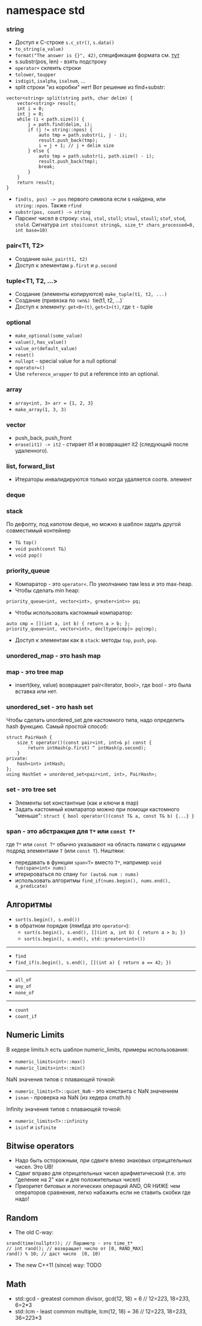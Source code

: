 # namespace std

### string
* Доступ к C-строке `s.с_str()`, `s.data()`
* `to_string(a_value)`
* `format("The answer is {}", 42)`, спецификация формата см. [тут](https://en.cppreference.com/w/cpp/utility/format/formatter#Standard_format_specification)
* s.substr(pos, len) - взять подстроку
* `operator+` склеить строки
* `tolower`, `toupper`
* `isdigit`, `isalpha`, `isalnum`, ...
* split строки "из коробки" нет! Вот решение из find+substr:
```
vector<string> split(string path, char delim) {
    vector<string> result;
    int i = 0;
    int j = 0;
    while (i < path.size()) {
        j = path.find(delim, i);
        if (j != string::npos) {
            auto tmp = path.substr(i, j - i);
            result.push_back(tmp);
            i = j + 1; // j + delim size
        } else {
            auto tmp = path.substr(i, path.size() - i);
            result.push_back(tmp);
            break;
        }
    }
    return result;
}
```
* `find(s, pos) -> pos` первого символа если s найдена, или `string::npos`. Также `rfind`
* `substr(pos, count) -> string`
* Парсинг чисел в строку: `stoi`, `stol`, `stoll`; `stoul`, `stoull`; `stof`, `stod`, `stold`. Сигнатура `int stoi(const string&, size_t* chars_processed=0, int base=10)`

### pair<T1, T2>
* Создание `make_pair(t1, t2)`
* Доступ к элементам `p.first` и `p.second`

### tuple<T1, T2, ...>
* Создание (элементы копируются) `make_tuple(t1, t2, ...)`
* Создание (привязка по `тип&) `tie(t1, t2, ...)`
* Доступ к элементу: `get<0>(t)`, `get<1>(t)`, где `t` - tuple

### optional<T>
* `make_optional(some_value)`
* `value()`, `has_value()`
* `value_or(default_value)`
* `reset()`
* `nullopt` - special value for a null optional
* `operator=()`
* Use `reference_wrapper` to put a reference into an optional.

### array
* `array<int, 3> arr = {1, 2, 3}`
* `make_array(1, 3, 3)`

### vector
* push_back, push_front
* `erase(it1) -> it2` - стирает it1 и возвращает it2 (следующий после удаленного).

### list, forward_list
* Итераторы инвалидируются только когда удаляется соотв. элемент

### deque

### stack
По дефолту, под капотом deque, но можно в шаблон задать другой совместимый контейнер
* `T& top()`
* `void push(const T&)`
* `void pop()`

### priority_queue
- Компаратор - это `operator<`. По умолчанию там less<T> и это max-heap.
- Чтобы сделать min heap:
```
priority_queue<int, vector<int>, greater<int>> pq;
```
- Чтобы использовать кастомный компаратор:
```
auto cmp = [](int a, int b) { return a > b; };
priority_queue<int, vector<int>, decltype(cmp)> pq(cmp);
```
- Доступ к элементам как в `stack`: методы `top`, `push`, `pop`.

### unordered_map - это hash map

### map - это tree map
* insert(key, value) возвращает pair<iterator, bool>, где bool - это была вставка или нет.

### unordered_set - это hash set
Чтобы сделать unordered_set для кастомного типа, надо определить hash функцию. Самый простой способ:
```
struct PairHash {
    size_t operator()(const pair<int, int>& p) const {
        return intHash(p.first) ^ intHash(p.second);
    }
private:
    hash<int> intHash;
};
using HashSet = unordered_set<pair<int, int>, PairHash>;
```

### set - это tree set
* Элементы set константные (как и ключи в map)
* Задать кастомный компаратор можно при помощи кастомного "меньше": `struct { bool operator()(const T& a, const T& b) {...} }`

### span<T> - это абстракция для `T*` или `const T*` 
где `T*` или `const T*` обычно указывают на область памати с идущими подряд элементами `T` (или `const T`).
Ништяки:
* передавать в функции `span<T>` вместо `T*`, например `void fun(span<int> nums)`
* итерироваться по спану `for (auto& num : nums)`
* использовать алгоритмы `find_if(nums.begin(), nums.end(), a_predicate)`

## Алгоритмы
* `sort(s.begin(), s.end())`
* в обратном порядке (лямбда это `operator<`):
  * `sort(s.begin(), s.end(), [](int a, int b) { return a > b; })`
  * `sort(s.begin(), s.end(), std::greater<int>())`
----
* `find`
* `find_if(s.begin(), s.end(), [](int a) { return a == 42; })`
----
* `all_of`
* `any_of`
* `none_of`
----
* `count`
* `count_if`

## Numeric Limits
В хедере limits.h есть шаблон numeric_limits, примеры использования:
* `numeric_limits<int>::max()`
* `numeric_limits<int>::min()`

NaN значения типов с плавающей точкой:
* `numeric_limits<T>::quiet_NaN` - это константа с NaN значением
* `isnan` - проверка на NaN (из хедера cmath.h)

Infinity значения типов с плавающей точкой:
* `numeric_limits<T>::infinity`
* `isinf` и `isfinite`
   
## Bitwise operators
* Надо быть осторожным, при сдвиге влево знаковых отрицательных чисел. Это UB!
* Сдвиг вправо для отрицательных чисел арифметический (т.е. это "деление на 2" как и для положительных чисел)
* Приоритет битовых и логических операций AND, OR НИЖЕ чем операторов сравнения, легко набажить если не ставить скобки где надо!
    
## Random
* The old C-way: 
```
srand(time(nullptr)); // Параметр - это time_t*
// int rand(); // возвращает число от [0, RAND_MAX]
rand() % 10; // даст число  [0, 10)
```

* The new C++11 (since) way:
    TODO
    
## Math
* std::gcd - greatest common divisor, gcd(12, 18) = 6 // 12=2*2*3, 18=2*3*3, 6=2*3
* std::lcm - least common multiple, lcm(12, 18) = 36 // 12=2*2*3, 18=2*3*3, 36=2*2*3*3
